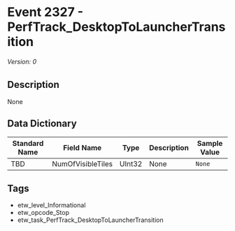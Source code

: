 # Event 2327 - PerfTrack_DesktopToLauncherTransition
###### Version: 0

## Description
None

## Data Dictionary
|Standard Name|Field Name|Type|Description|Sample Value|
|---|---|---|---|---|
|TBD|NumOfVisibleTiles|UInt32|None|`None`|

## Tags
* etw_level_Informational
* etw_opcode_Stop
* etw_task_PerfTrack_DesktopToLauncherTransition